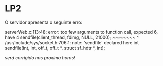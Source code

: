 # LP2

O servidor apresenta o seguinte erro:

serverWeb.c:113:48: error: too few arguments to function call, expected 6, have 4
                                        sendfile(client_thread, fdimg, NULL, 21000);
                                        ~~~~~~~~                                  ^
/usr/include/sys/socket.h:706:1: note: 'sendfile' declared here
int     sendfile(int, int, off_t, off_t *, struct sf_hdtr *, int);

*será corrigido nas proxima horas!*
